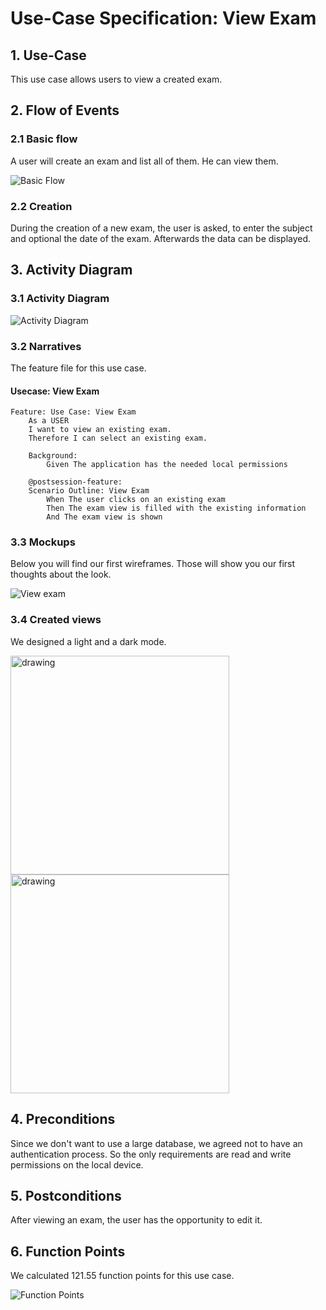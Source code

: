 # Use-Case Specification: View Exam

## 1. Use-Case
This use case allows users to view a created exam.

## 2. Flow of Events
### 2.1 Basic flow
A user will create an exam and list all of them. He can view them.

![Basic Flow](https://github.com/nEXam-App/nEXam-doc/blob/main/diagrams/basic%20flow.jpg)

### 2.2 Creation
During the creation of a new exam, the user is asked, to enter the subject and optional the date of the exam. Afterwards the data can be displayed.

## 3. Activity Diagram
### 3.1 Activity Diagram
![Activity Diagram](https://github.com/nEXam-App/nEXam-doc/blob/dfc0c277d2951844cd0da6b9c2d8eef0ddb40d0a/diagrams/activity%20diagram/NEX-186%20nEXam-activity%20diagram%20ViewExam.jpg)

### 3.2 Narratives
The feature file for this use case.
#### Usecase: View Exam
```Gherkin
Feature: Use Case: View Exam
    As a USER 
    I want to view an existing exam.
    Therefore I can select an existing exam.

    Background:
        Given The application has the needed local permissions

    @postsession-feature:
    Scenario Outline: View Exam
        When The user clicks on an existing exam
        Then The exam view is filled with the existing information
        And The exam view is shown
```

### 3.3 Mockups

Below you will find our first wireframes. Those will show you our first thoughts about the look.

![View exam](https://github.com/nEXam-App/nEXam-doc/blob/dfc0c277d2951844cd0da6b9c2d8eef0ddb40d0a/wireframes/exam%20view.PNG)

### 3.4 Created views

We designed a light and a dark mode.

<img src="https://github.com/nEXam-App/nEXam-doc/blob/dfc0c277d2951844cd0da6b9c2d8eef0ddb40d0a/wireframes/examView_dark.png" alt="drawing" width="350"/>
<img src="https://github.com/nEXam-App/nEXam-doc/blob/dfc0c277d2951844cd0da6b9c2d8eef0ddb40d0a/wireframes/examView_light.png" alt="drawing" width="350"/>

## 4. Preconditions

Since we don't want to use a large database, we agreed not to have an authentication process. So the only requirements are read and write permissions on the local device.

## 5. Postconditions
After viewing an exam, the user has the opportunity to edit it.

## 6. Function Points
We calculated 121.55 function points for this use case.

![Function Points](https://github.com/nEXam-App/nEXam-doc/blob/dfc0c277d2951844cd0da6b9c2d8eef0ddb40d0a/diagrams/FP/FPShowExamView.PNG)

